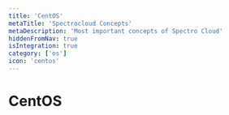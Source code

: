 ```yaml
---
title: 'CentOS'
metaTitle: 'Spectrocloud Concepts'
metaDescription: 'Most important concepts of Spectro Cloud'
hiddenFromNav: true
isIntegration: true
category: ['os']
icon: 'centos'
---
```


# CentOS
